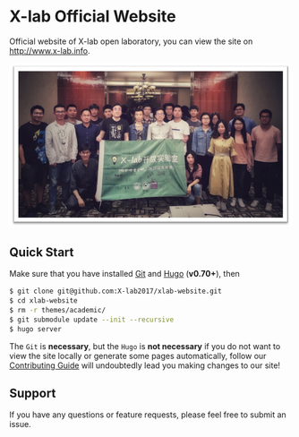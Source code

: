 # X-lab Official Website

 Official website of X-lab open laboratory, you can view the site on http://www.x-lab.info.

 ![avatar](./static/img/xlab.png)

## Quick Start

Make sure that you have installed [Git][git-install] and [Hugo][hugo-install] (**v0.70+**), then

```bash
$ git clone git@github.com:X-lab2017/xlab-website.git
$ cd xlab-website
$ rm -r themes/academic/
$ git submodule update --init --recursive
$ hugo server
```

The `Git` is **necessary**, but the `Hugo` is **not necessary** if you do not want to view the site locally or generate some pages automatically, follow our [Contributing Guide][CONTRIBUTING] will undoubtedly lead you making changes to our site!

## Support

If you have any questions or feature requests, please feel free to submit an issue.


[git-install]: https://git-scm.com/downloads

[hugo-install]: https://gohugo.io/getting-started/installing/#quick-install

[CONTRIBUTING]: ./CONTRIBUTING.md
